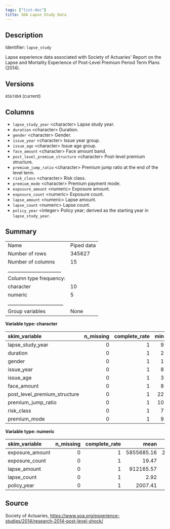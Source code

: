 ```yaml
---
tags: ["list-doc"]
title: SOA Lapse Study Data
---
```


## Description

Identifier: `lapse_study`

Lapse experience data associated with Society of Actuaries' Report on the Lapse and Mortality Experience of Post-Level Premium Period Term Plans (2014).

## Versions

`85b7db9` (current)

## Columns

- `lapse_study_year` &lt;character&gt; Lapse study year.
- `duration` &lt;character&gt; Duration.
- `gender` &lt;character&gt; Gender.
- `issue_year` &lt;character&gt; Issue year group.
- `issue_age` &lt;character&gt; Issue age group.
- `face_amount` &lt;character&gt; Face amount band.
- `post_level_premium_structure` &lt;character&gt; Post-level premium structure.
- `premium_jump_ratio` &lt;character&gt; Premium jump ratio at the end of the level term.
- `risk_class` &lt;character&gt; Risk class.
- `premium_mode` &lt;character&gt; Premium payment mode.
- `exposure_amount` &lt;numeric&gt; Exposure amount.
- `exposure_count` &lt;numeric&gt; Exposure count.
- `lapse_amount` &lt;numeric&gt; Lapse amount.
- `lapse_count` &lt;numeric&gt; Lapse count.
- `policy_year` &lt;integer&gt; Policy year; derived as the starting year in `lapse_study_year`.

## Summary


|                         |           |
|:------------------------|:----------|
|Name                     |Piped data |
|Number of rows           |345627     |
|Number of columns        |15         |
|_______________________  |           |
|Column type frequency:   |           |
|character                |10         |
|numeric                  |5          |
|________________________ |           |
|Group variables          |None       |


**Variable type: character**

|skim_variable                | n_missing| complete_rate| min| max| empty| n_unique| whitespace|
|:----------------------------|---------:|-------------:|---:|---:|-----:|--------:|----------:|
|lapse_study_year             |         0|             1|   9|   9|     0|       12|          0|
|duration                     |         0|             1|   2|   3|     0|        5|          0|
|gender                       |         0|             1|   1|   1|     0|        2|          0|
|issue_year                   |         0|             1|   8|   9|     0|        7|          0|
|issue_age                    |         0|             1|   3|   5|     0|        7|          0|
|face_amount                  |         0|             1|   8|  13|     0|        4|          0|
|post_level_premium_structure |         0|             1|  22|  24|     0|        2|          0|
|premium_jump_ratio           |         0|             1|  10|  16|     0|       25|          0|
|risk_class                   |         0|             1|   7|  13|     0|        9|          0|
|premium_mode                 |         0|             1|   9|  16|     0|        6|          0|


**Variable type: numeric**

|skim_variable   | n_missing| complete_rate|       mean|          sd|   p0|    p25|    p50|     p75|         p100|hist  |
|:---------------|---------:|-------------:|----------:|-----------:|----:|------:|------:|-------:|------------:|:-----|
|exposure_amount |         0|             1| 5855685.16| 27980176.96|    0| 250000| 920000| 3000000| 2.336747e+09|▇▁▁▁▁ |
|exposure_count  |         0|             1|      19.47|      106.44|    0|      1|      3|      11| 9.838550e+03|▇▁▁▁▁ |
|lapse_amount    |         0|             1|  912165.57|  5770952.89|    0|      0|      0|  450000| 5.027999e+08|▇▁▁▁▁ |
|lapse_count     |         0|             1|       2.92|       19.72|    0|      0|      0|       2| 1.806000e+03|▇▁▁▁▁ |
|policy_year     |         0|             1|    2007.41|        2.92| 2000|   2006|   2008|    2010| 2.011000e+03|▂▂▃▅▇ |



## Source

Society of Actuaries, https://www.soa.org/experience-studies/2014/research-2014-post-level-shock/